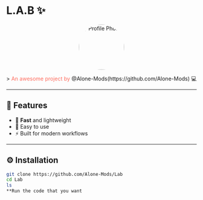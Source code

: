 # L.A.B ✨

  

<p align="center">
  <a href="https://github.com/Alone-Mods">
    <img src="https://github.com/Alone-Mods.png" width="120" style="border-radius:50%;" alt="Profile Photo"/>
  </a>
</p>
> <span style="color:#FF6F61;">An awesome project by</span> @Alone-Mods(https://github.com/Alone-Mods) 💻

---

## 🎨 Features
- 🌟 **Fast** and lightweight
- 🎯 Easy to use
- ⚡ Built for modern workflows  

---

## ⚙️ Installation

```bash
git clone https://github.com/Alone-Mods/Lab
cd Lab
ls
**Run the code that you want
